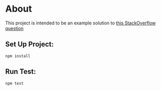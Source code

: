 # About

This project is intended to be an example solution to [this StackOverflow question](http://stackoverflow.com/questions/35865248/jasmine-testing-methods-inside-done-or-then/35902853#comment59530602_35902853)

## Set Up Project:

    npm install

## Run Test:

    npm test
